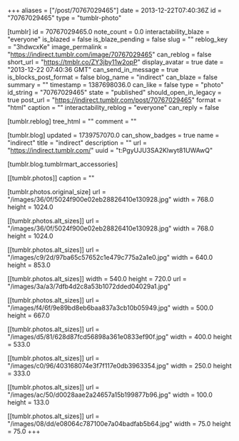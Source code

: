 +++
aliases = ["/post/70767029465"]
date = 2013-12-22T07:40:36Z
id = "70767029465"
type = "tumblr-photo"

[tumblr]
id = 70767029465.0
note_count = 0.0
interactability_blaze = "everyone"
is_blazed = false
is_blaze_pending = false
slug = ""
reblog_key = "3hdwcxKe"
image_permalink = "https://indirect.tumblr.com/image/70767029465"
can_reblog = false
short_url = "https://tmblr.co/ZY3jby11w2opP"
display_avatar = true
date = "2013-12-22 07:40:36 GMT"
can_send_in_message = true
is_blocks_post_format = false
blog_name = "indirect"
can_blaze = false
summary = ""
timestamp = 1387698036.0
can_like = false
type = "photo"
id_string = "70767029465"
state = "published"
should_open_in_legacy = true
post_url = "https://indirect.tumblr.com/post/70767029465"
format = "html"
caption = ""
interactability_reblog = "everyone"
can_reply = false

[tumblr.reblog]
tree_html = ""
comment = ""

[tumblr.blog]
updated = 1739757070.0
can_show_badges = true
name = "indirect"
title = "indirect"
description = ""
url = "https://indirect.tumblr.com/"
uuid = "t:PgyUJU3SA2Klwyt81UWAwQ"

[tumblr.blog.tumblrmart_accessories]

[[tumblr.photos]]
caption = ""

[tumblr.photos.original_size]
url = "/images/36/0f/5024f900e02eb28826410e130928.jpg"
width = 768.0
height = 1024.0

[[tumblr.photos.alt_sizes]]
url = "/images/36/0f/5024f900e02eb28826410e130928.jpg"
width = 768.0
height = 1024.0

[[tumblr.photos.alt_sizes]]
url = "/images/c9/2d/97ba65c57652c1e479c775a2a1e0.jpg"
width = 640.0
height = 853.0

[[tumblr.photos.alt_sizes]]
width = 540.0
height = 720.0
url = "/images/3a/a3/7dfb4d2c8a53b1072dded04029a1.jpg"

[[tumblr.photos.alt_sizes]]
url = "/images/f4/6f/9e89bd8eb6baa837a3cb10b05949.jpg"
width = 500.0
height = 667.0

[[tumblr.photos.alt_sizes]]
url = "/images/d5/81/628d87fcd56898a361e0833ef90f.jpg"
width = 400.0
height = 533.0

[[tumblr.photos.alt_sizes]]
url = "/images/c0/96/403168074e3f7f117e0db3963354.jpg"
width = 250.0
height = 333.0

[[tumblr.photos.alt_sizes]]
url = "/images/ac/50/d0028aae2a24657a15b199877b96.jpg"
width = 100.0
height = 133.0

[[tumblr.photos.alt_sizes]]
url = "/images/08/dd/e08064c787100e7a04badfab5b64.jpg"
width = 75.0
height = 75.0
+++
